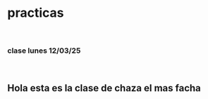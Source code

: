 # practicas
<br>
<h3>clase lunes 12/03/25</h3><br>
<h2>Hola esta es la clase de chaza el mas facha</h2>